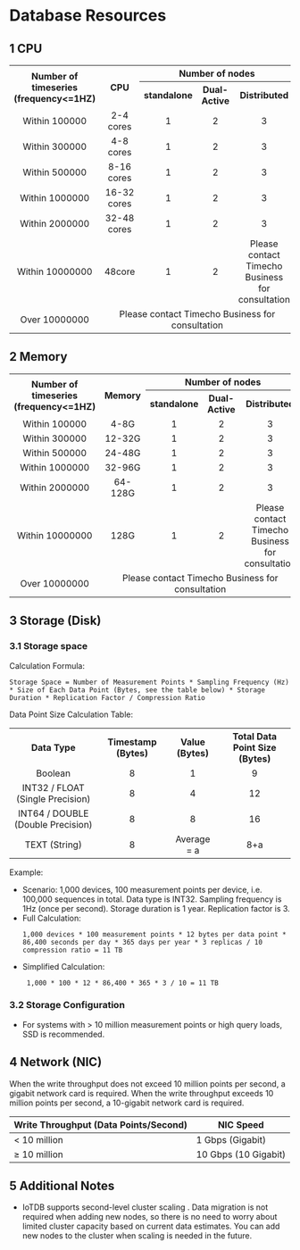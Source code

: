 <!--

    Licensed to the Apache Software Foundation (ASF) under one
    or more contributor license agreements.  See the NOTICE file
    distributed with this work for additional information
    regarding copyright ownership.  The ASF licenses this file
    to you under the Apache License, Version 2.0 (the
    "License"); you may not use this file except in compliance
    with the License.  You may obtain a copy of the License at
    
        http://www.apache.org/licenses/LICENSE-2.0
    
    Unless required by applicable law or agreed to in writing,
    software distributed under the License is distributed on an
    "AS IS" BASIS, WITHOUT WARRANTIES OR CONDITIONS OF ANY
    KIND, either express or implied.  See the License for the
    specific language governing permissions and limitations
    under the License.

-->
# Database Resources
## 1 CPU
<table style="text-align: center;">
   <tbody>
      <tr>
            <th rowspan="2">Number of timeseries (frequency&lt;=1HZ)</th>
            <th rowspan="2">CPU</th>        
            <th colspan="3">Number of nodes</th>
      </tr>
      <tr>
      <th>standalone</th>   
      <th>Dual-Active</th> 
      <th>Distributed</th> 
      </tr>
      <tr>
            <td>Within 100000</td>
            <td>2-4 cores</td>
            <td>1</td>
            <td>2</td>
            <td>3</td>
      </tr>
      <tr>
            <td>Within 300000</td>
            <td>4-8 cores</td>
            <td>1</td>
            <td>2</td>
            <td>3</td>
      </tr>
      <tr>
            <td>Within 500000</td>
            <td>8-16 cores</td>
            <td>1</td>
            <td>2</td>
            <td>3</td>
      </tr>
      <tr>
            <td>Within 1000000</td>
            <td>16-32 cores</td>
            <td>1</td>
            <td>2</td>
            <td>3</td>
      </tr>
      <tr>
            <td>Within 2000000</td>
            <td>32-48 cores</td>
            <td>1</td>
            <td>2</td>
            <td>3</td>
      </tr>
      <tr>
            <td>Within 10000000</td>
            <td>48core</td>
            <td>1</td>
            <td>2</td>
            <td>Please contact Timecho Business for consultation</td>
      </tr>
      <tr>
            <td>Over 10000000</td>
            <td colspan="4">Please contact Timecho Business for consultation</td>
      </tr>
</tbody>
</table>

## 2 Memory 
<table style="text-align: center;">
   <tbody>
      <tr>
            <th rowspan="2">Number of timeseries (frequency&lt;=1HZ)</th>
            <th rowspan="2">Memory</th>        
            <th colspan="3">Number of nodes</th>
      </tr>
      <tr>
      <th>standalone</th>   
      <th>Dual-Active</th> 
      <th>Distributed</th> 
      </tr>
      <tr>
            <td>Within 100000</td>
            <td>4-8G</td>
            <td>1</td>
            <td>2</td>
            <td>3</td>
      </tr>
      <tr>
            <td>Within 300000</td>
            <td>12-32G</td>
            <td>1</td>
            <td>2</td>
            <td>3</td>
      </tr>
      <tr>
            <td>Within 500000</td>
            <td>24-48G</td>
            <td>1</td>
            <td>2</td>
            <td>3</td>
      </tr>
      <tr>
            <td>Within 1000000</td>
            <td>32-96G</td>
            <td>1</td>
            <td>2</td>
            <td>3</td>
      </tr>
      <tr>
            <td>Within 2000000</td>
            <td>64-128G</td>
            <td>1</td>
            <td>2</td>
            <td>3</td>
      </tr>
      <tr>
            <td>Within 10000000</td>
            <td>128G</td>
            <td>1</td>
            <td>2</td>
            <td>Please contact Timecho Business for consultation</td>
      </tr>
      <tr>
            <td>Over 10000000</td>
            <td colspan="4">Please contact Timecho Business for consultation</td>
      </tr>
</tbody>
</table>

## 3 Storage (Disk)
### 3.1 Storage space
Calculation Formula:

```Plain
Storage Space = Number of Measurement Points * Sampling Frequency (Hz) * Size of Each Data Point (Bytes, see the table below) * Storage Duration * Replication Factor / Compression Ratio
```

Data Point Size Calculation Table:

<table style="text-align: center;">
   <tbody>
      <tr>
            <th>Data Type</th>   
            <th>Timestamp (Bytes)</th> 
            <th> Value (Bytes)</th> 
            <th> Total Data Point Size (Bytes) 
      </th> 
      </tr>
      <tr>
            <td>Boolean</td>
            <td>8</td>
            <td>1</td>
            <td>9</td>
      </tr>
      <tr>
            <td> INT32 / FLOAT (Single Precision)</td>
            <td>8</td>
            <td>4</td>
            <td>12</td>
      </tr>
      <tr>
            <td>INT64 / DOUBLE (Double Precision)</td>
            <td>8</td>
            <td>8</td>
            <td>16</td>
      </tr>
      <tr>
            <td>TEXT (String)</td>
            <td>8</td>
            <td>Average = a</td>
            <td>8+a</td>
      </tr>
</tbody>
</table>
Example:

- Scenario: 1,000 devices, 100 measurement points per device, i.e. 100,000 sequences in total. Data type is INT32. Sampling frequency is 1Hz (once per second). Storage duration is 1 year. Replication factor is 3.
- Full Calculation:
    ```Plain
    1,000 devices * 100 measurement points * 12 bytes per data point * 86,400 seconds per day * 365 days per year * 3 replicas / 10 compression ratio = 11 TB
    ```
- Simplified Calculation:
   ```Plain
    1,000 * 100 * 12 * 86,400 * 365 * 3 / 10 = 11 TB
    ```
### 3.2 Storage Configuration

- For systems with > 10 million measurement points or high query loads, SSD is recommended.

## 4 Network (NIC) 
When the write throughput does not exceed 10 million points per second, a gigabit network card is required. When the write throughput exceeds 10 million points per second, a 10-gigabit network card is required.

| **Write** **Throughput** **(Data Points/Second)** | **NIC** **Speed**    |
| ------------------------------------------------- | -------------------- |
| < 10 million                                      | 1 Gbps (Gigabit)     |
| ≥ 10 million                                      | 10 Gbps (10 Gigabit) |

## 5 Additional Notes

- IoTDB supports second-level cluster scaling . Data migration is not required when adding new nodes, so there is no need to worry about limited cluster capacity based on current data estimates. You can add new nodes to the cluster when scaling is needed in the future.